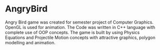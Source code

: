 # AngryBird
Angry Bird game was created for semester project of Computer Graphics. OpenGL is used for animation. The Code was written in C++ language with complete use of OOP concepts. The game is built by using Physics Equations and Projectile Motion concepts with attractive graphics, polygon modelling and animation.

